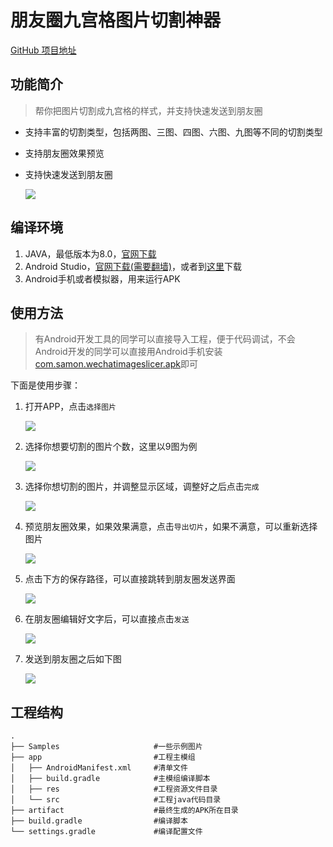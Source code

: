 # 朋友圈九宫格图片切割神器

 [GitHub 项目地址](https://github.com/xushanmeng/WechatImageSlicer)

## 功能简介

>帮你把图片切割成九宫格的样式，并支持快速发送到朋友圈

* 支持丰富的切割类型，包括两图、三图、四图、六图、九图等不同的切割类型
* 支持朋友圈效果预览
* 支持快速发送到朋友圈

    ![](Samples/sample.png)


## 编译环境
1. JAVA，最低版本为8.0，[官网下载](http://www.oracle.com/technetwork/java/javase/downloads/index.html)
2. Android Studio，[官网下载(需要翻墙)](https://developer.android.com)，或者到[这里](http://www.android-studio.org)下载
3. Android手机或者模拟器，用来运行APK

## 使用方法

>有Android开发工具的同学可以直接导入工程，便于代码调试，不会Android开发的同学可以直接用Android手机安装[com.samon.wechatimageslicer.apk](artifact/com.samon.wechatimageslicer.apk)即可

下面是使用步骤：

1. 打开APP，点击`选择图片`

    ![](Samples/step1.png)
   
2. 选择你想要切割的图片个数，这里以9图为例

    ![](Samples/step2.png)
  
3. 选择你想切割的图片，并调整显示区域，调整好之后点击`完成`

    ![](Samples/step3.png)

4. 预览朋友圈效果，如果效果满意，点击`导出切片`，如果不满意，可以重新选择图片

    ![](Samples/step4.png)

5. 点击下方的保存路径，可以直接跳转到朋友圈发送界面

    ![](Samples/step5.png)

6. 在朋友圈编辑好文字后，可以直接点击`发送`

    ![](Samples/step6.png)

7. 发送到朋友圈之后如下图

    ![](Samples/sample.png)
    
## 工程结构

```目录结构
.
├── Samples                     #一些示例图片
├── app                         #工程主模组
│   ├── AndroidManifest.xml     #清单文件
│   ├── build.gradle            #主模组编译脚本
│   ├── res                     #工程资源文件目录
│   └── src                     #工程java代码目录
├── artifact                    #最终生成的APK所在目录
├── build.gradle                #编译脚本
└── settings.gradle             #编译配置文件

```
